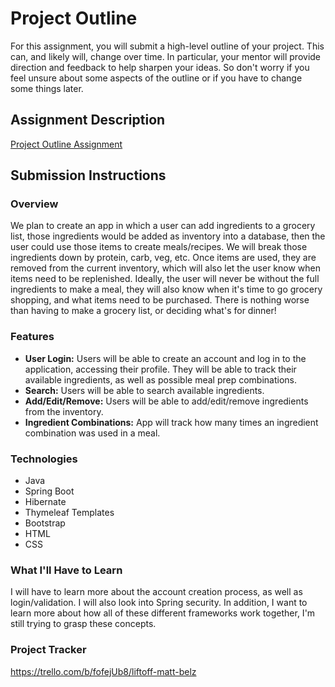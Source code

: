 # Project Outline
For this assignment, you will submit a high-level outline of your project. This can, and likely will, change over time. In particular, your mentor will provide direction and feedback to help sharpen your ideas. So don't worry if you feel unsure about some aspects of the outline or if you have to change some things later.

## Assignment Description
[Project Outline Assignment](https://education.launchcode.org/liftoff/modules/assignments/project-outline)

## Submission Instructions

### Overview

We plan to create an app in which a user can add ingredients to a grocery list, those ingredients would be added 
as inventory into a database, then the user could use those items to create meals/recipes. We will break those 
ingredients down by protein, carb, veg, etc. Once items are used, they are removed from the current inventory, which 
will also let the user know when items need to be replenished. Ideally, the user will never be without the full 
ingredients to make a meal, they will also know when it's time to go grocery shopping, and what items need to be 
purchased. There is nothing worse than having to make a grocery list, or deciding what's for dinner!

### Features

<ul>
<li><b>User Login:</b> Users will be able to create an account and log in to the application, accessing their profile. 
They will be able to track their available ingredients, as well as possible meal prep combinations.</li>
<li><b>Search:</b> Users will be able to search available ingredients.</li>
<li><b>Add/Edit/Remove:</b> Users will be able to add/edit/remove ingredients from the inventory.</li>
<li><b>Ingredient Combinations:</b> App will track how many times an ingredient combination was used in a meal.</li>
</ul>

### Technologies

<ul>
<li>Java</li>
<li>Spring Boot</li>
<li>Hibernate</li>
<li>Thymeleaf Templates</li>
<li>Bootstrap</li>
<li>HTML</li>
<li>CSS</li>
</ul>

### What I'll Have to Learn

I will have to learn more about the account creation process, as well as login/validation. I will also look into Spring 
security. In addition, I want to learn more about how all of these different frameworks work together, I'm still trying 
to grasp these concepts.

### Project Tracker

https://trello.com/b/fofejUb8/liftoff-matt-belz